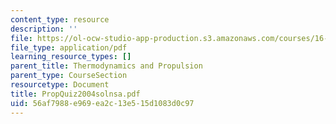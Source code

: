 ```yaml
---
content_type: resource
description: ''
file: https://ol-ocw-studio-app-production.s3.amazonaws.com/courses/16-01-unified-engineering-i-ii-iii-iv-fall-2005-spring-2006/56af7988e969ea2c13e515d1083d0c97_PropQuiz2004solnsa.pdf
file_type: application/pdf
learning_resource_types: []
parent_title: Thermodynamics and Propulsion
parent_type: CourseSection
resourcetype: Document
title: PropQuiz2004solnsa.pdf
uid: 56af7988-e969-ea2c-13e5-15d1083d0c97
---
```

